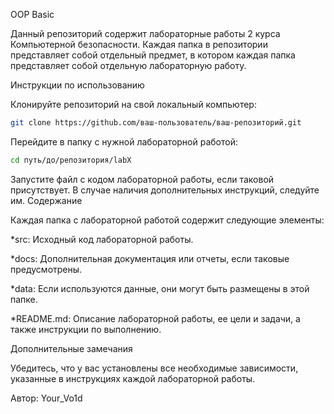 OOP Basic 

Данный репозиторий содержит лабораторные работы 2 курса Компьютерной безопасности. Каждая папка в репозитории представляет собой отдельный предмет, в котором каждая папка представляет собой отдельную лабораторную работу. 

Инструкции по использованию

Клонируйте репозиторий на свой локальный компьютер:
```bash
git clone https://github.com/ваш-пользователь/ваш-репозиторий.git
```
Перейдите в папку с нужной лабораторной работой:
```bash
cd путь/до/репозитория/labX
```
Запустите файл с кодом лабораторной работы, если таковой присутствует. В случае наличия дополнительных инструкций, следуйте им.
Содержание

Каждая папка с лабораторной работой содержит следующие элементы:

*src: Исходный код лабораторной работы.

*docs: Дополнительная документация или отчеты, если таковые предусмотрены.

*data: Если используются данные, они могут быть размещены в этой папке.

*README.md: Описание лабораторной работы, ее цели и задачи, а также инструкции по выполнению.

Дополнительные замечания

Убедитесь, что у вас установлены все необходимые зависимости, указанные в инструкциях каждой лабораторной работы.

Автор: Your_Vo1d
